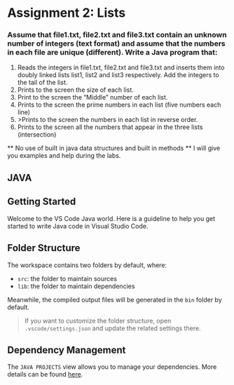 <h1>Assignment 2: Lists</h1>
<h3>Assume that file1.txt, file2.txt and file3.txt contain an unknown number of integers (text
format) and assume that the numbers in each file are unique (different). Write a Java program
that:</h3>
<ol>
    <li>Reads the integers in file1.txt, file2.txt and file3.txt and inserts them into doubly
        linked lists list1, list2 and list3 respectively. Add the integers to the tail of the list.</li>
    <li>Prints to the screen the size of each list.</li>
    <li>Print to the screen the “Middle” number of each list.</li>
    <li>Prints to the screen the prime numbers in each list (five numbers each line)</li>
    <li>>Prints to the screen the numbers in each list in reverse order.</li>
    <li>Prints to the screen all the numbers that appear in the three lists (intersection)</li>
</ol>
<p>** No use of built in java data structures and built in methods
** I will give you examples and help during the labs.</p>

## JAVA
## Getting Started

Welcome to the VS Code Java world. Here is a guideline to help you get started to write Java code in Visual Studio Code.

## Folder Structure

The workspace contains two folders by default, where:

- `src`: the folder to maintain sources
- `lib`: the folder to maintain dependencies

Meanwhile, the compiled output files will be generated in the `bin` folder by default.

> If you want to customize the folder structure, open `.vscode/settings.json` and update the related settings there.

## Dependency Management

The `JAVA PROJECTS` view allows you to manage your dependencies. More details can be found [here](https://github.com/microsoft/vscode-java-dependency#manage-dependencies).